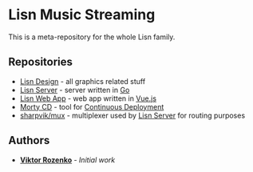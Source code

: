 # Lisn Music Streaming

This is a meta-repository for the whole Lisn family.



## Repositories

- [Lisn Design] - all graphics related stuff
- [Lisn Server] - server written in [Go]
- [Lisn Web App] - web app written in [Vue.js]
- [Morty CD] - tool for [Continuous Deployment]
- [sharpvik/mux] - multiplexer used by [Lisn Server] for routing purposes

[Lisn Design]: https://github.com/sharpvik/lisn-design
[Lisn Server]: https://github.com/sharpvik/lisn-server
[Lisn Web App]: https://github.com/sharpvik/lisn-web-app
[Morty CD]: https://github.com/sharpvik/morty-cd
[sharpvik/mux]: https://github.com/sharpvik/mux

[Go]: https://golang.org
[Vue.js]: https://vuejs.org
[Continuous Deployment]: https://en.wikipedia.org/wiki/Continuous_deployment



## Authors

- **[Viktor Rozenko]** - *Initial work*

[Viktor Rozenko]: https://github.com/sharpvik
